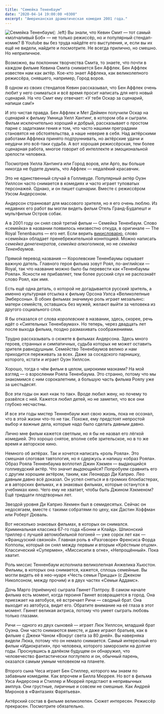 ```yaml
---
title: "Семейка Тененбаум"
date: "2020-04-14 19:00:00 +0300"
excerpt: "Американская драматическая комедия 2001 года."
---
```


![Семейка Тененбаум](https://upload.wikimedia.org/wikipedia/ru/0/07/Постер_фильма_«Семейка_Тененбаум».jpg){: .left}
Вы знали, что Кевин Смит&nbsp;&mdash; тот самый &laquo;молчаливый Боб&raquo;&nbsp;&mdash; не только режиссёр, но и популярный стендап-комик? В Youtube вы без труда найдёте его выстуления, и, если вы их ещё не видели, найдите и посмотрите. Не всегда прилично, но смешно. Но неприличное.

Возможно, вы поклонник творчества Смита, то знаете, что почти в каждом фильме Кевина Смита снимается Бен Аффлек. Бен Аффлек известен нам как актёр. Кое-кто знает Аффлека, как великолепного режиссёра, снявшего, например, Город воров.

В одном из своих стендапов Кевин рассказывал, что Бен Аффлек очень любит у него сниматься и всё время просит написать для него новый сценарий. На что Смит ему отвечает: &laquo;У тебя Оскар за сценарий, напиши сам!&raquo;

И это чистая правда. Бен Аффлек и Мет Деймен получили Оскар на сценарий к фильму Умница Уилл Хантинг, в котором оба и сыграли. Фильм исключительно хороший и добрый, рассказывает о простом парне с задатками гения и том, что часто нашими преградами становятся не обстоятельства, а наше неверие в себя. Над актёрскими работами Аффлека принято подтруннивать, но актёрские удачи и неудачи это всё-таки судьба. А вот хорошая режиссёрская, тем более сценарная работа, многое говорит об интеллекте и эмоциональной зрелости человека.

Посмотрев Уилла Хантинга или Город воров, или Арго, вы больше никогда не будете думать, что Аффлек&nbsp;&mdash;  недалёкий красавчик.

Это не единственный случай в Голливуде. Популярный актёр Оуэн Уиллсон часто снимается в комедиях и часто играет туповатых персонажей. Однако, и он пишет сценарии. Вместе с режиссёром Уэсом Андерсоном.

Андерсон странноват для массового зрителя, но я его очень люблю. Из недавних его работ вы могли видеть фильм Отель Гранд-Будапешт и мультфильм Остров собак.

А в 2001 году он снял свой третий фильм&nbsp;&mdash; Семейка Тененбаум. Слово &laquo;семейка&raquo; в названии появилось неизвестно откуда, в оригинале&nbsp;&mdash; The Royal Tenenbaums&nbsp;&mdash; его нет. Если верить [викисловарю](https://ru.wiktionary.org/wiki/семейка), слово &laquo;семейка&raquo; обладает пренебрежительной коннтоцией. Можно написать *семейка денегенератов*, *семейка алкоголиков*, но не *семейка Тененбаумов*.

Прямой перевод названия&nbsp;&mdash; Королевские Тененбаумы скрывает важную датель. Главного героя фильма зовут Роял, по-английски&nbsp;&mdash; Royal, так что название можно было бы перевести как &laquo;Тененбаумы Рояла&raquo;. Ясности не прибавляет, тем более русский слух не распознаёт слово Роял, как имя.

Есть ещё одна деталь, о которой не догадывается русский зритель, а именно культурная отсылка к фильму Орсона Уэлса &laquo;Великолепные Эмберсоны&raquo;. В обоих фильмах значимую роль играет мезальянс: матери семейств, оставшись без мужей, желают выйти за человека из другого социального слоя.

Я бы отказался от слова *королевские* в названии, здесь, скорее, речь идёт о &laquo;Сиятельных Тененбаумах&raquo;. Но теперь, через двадцать лет после выхода фильма, поздно размахивать соображениями.

Трудно рассказывать о сюжете в фильмах Андерсона. Здесь много героев, странных и симпатичных, судьба которых не может оставить зрителя равнодушным. Семейство Тененбаумов велико и нам приходится переживать за всех. Даже за соседского парнишку, которого, кстати и играет Оуэн Уиллсон.

Хорошо, тогда о чём фильм в целом, широкими мазками? На мой взгляд&nbsp;&mdash; о взрослении Рояла Тененбаума. Это странно, потому что мы знакомимся с ним сорокалетним, а большую часть фильма Роялу уже за шестьдесят.

Все эти годы он жил &laquo;как то так&raquo;. Вроде любил жену, но почему то развёлся с ней. Кажется любил детей, но не заметил, что все они глубоко несчастны.

И все эти годы мистер Тенненбаум жил свою жизнь, пока не осознал, что в этой жизни что-то не так. Похоже, ему предстоят непростой выбор и важные дела, которые надо было сделать давным давно.

Лично мне фильм кажется светлым, но я бы не назвал его лёгкой комедией. Это хорошо снятое, вполне себе зрительское, но в то же время и авторское кино.

Немного об актёрах. Так и хочется написать &laquo;роль Рояла&raquo;. Это смешная слоговая тавтология, но я сдержусь и напишу &laquo;образ Рояла&raquo;. Образ Рояла Тенненбаума воплотил Джин Хэкмен&nbsp;&mdash; выдающийся голливудский актёр. Что значит *выдающийся*? Попробуем сравнить его с другим хорошим актёром, таким, как Леонардо Ди Каприо. Лео давным давно всё доказал. Он успел сняться и в громких блокбастерах, и в авторских фильмах, и в знаковых фильмах, которые останутся в учебниках кино. Чего ему не хватает, чтобы быть Джином Хэкменом? Ещё тридцати плодтворных лет.

Звездой уровня Ди Каприо Хекмен был в семидесятых. Сейчас он недосягаем, вместе с такими собратями по цеху, как Дастин Хоффман или Роберт Дюваль.

Вот несколько знаковых фильмах, в которых он снимался. Криминальная классика 67-го года &laquo;Бонни и Клайд&raquo;. Шпионский триллер с лучшей автомобильной погоней&nbsp;&mdash; уже сорок лет как&nbsp;&mdash; &laquo;Французский связной&raquo;. Главная роль в &laquo;Разговоре&raquo; Френсиса Форда Копполы, который он снял между первым и вторым &laquo;Крёстным отцом&raquo;. Классический &laquo;Супермен&raquo;, &laquo;Миссисипи в огне&raquo;, &laquo;Непрощённый&raquo;. Пока хватит.

Роль миссис Тенненбаум исполнила великолепная Анжелика Хьюстон. Фильмы, в которых она снимается, кажется, сплошь семейные. Вы могли видеть её в нео-нуаре &laquo;Честь семьи Приццы&raquo; (с Джеком Николсоном, между прочим) и в двух частях &laquo;Семьи Аддамс&raquo;.

Дочь Марго (приёмную) сыграла Гвинет Пэлтроу. В самом начале фильма есть момент, когда героиня Гвинет возвращается в город. Она приезжает на автобусе, её встречает Ричи&nbsp;&mdash; сводный брат. Она выходит из автобуса, видит его. Обратите внимание на её глаза в этот момент. Гвинет великая актриса, потому что умеет сыграть любовь только глазами.

Ричи&nbsp;&mdash; одного из двух сыновей&nbsp;&mdash; играет Люк Уиллсон, младший брат Оуэна. Они часто снимаются вместе, и даже играют братьев, как в фильме с Джеки Чаном &laquo;Вокруг света за 80 дней&raquo;. Вы наверняка видели Люка, потому что он немало снимается. Самый интересный его фильм &laquo;Идиократия&raquo;, про человека, которого заморозили на долгие годы. Проснувшись в далёком будущем он обнаружил, что человечество фантастически поглупело и он, обычный парень, оказался самым умным человеком на планете.

Второго сына Чеса играет Бен Стиллер, которого мы знаем по забавным комедиям. Как впрочем и Билла Мюррея. Но вот в фильма Уэса Андерсона и Стиллер и Мюррей предстают в непривычных амплуа. Они грустные, лиричные и совсем не смешные. Как Андрей Миронов в &laquo;Фантазиях Фарятьева&raquo;.

Актёрский состав в фильме великолепен. Сюжет интересен. Режиссёр прекрасен. Посмотрите обязательно.